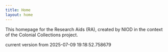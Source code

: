 ```yaml
---
title: Home
layout: home
---
```


This homepage for the Research Aids (RA), created by NIOD in the context of the Colonial Collections project. 


current version from 2025-07-09 19:18:52.758679
